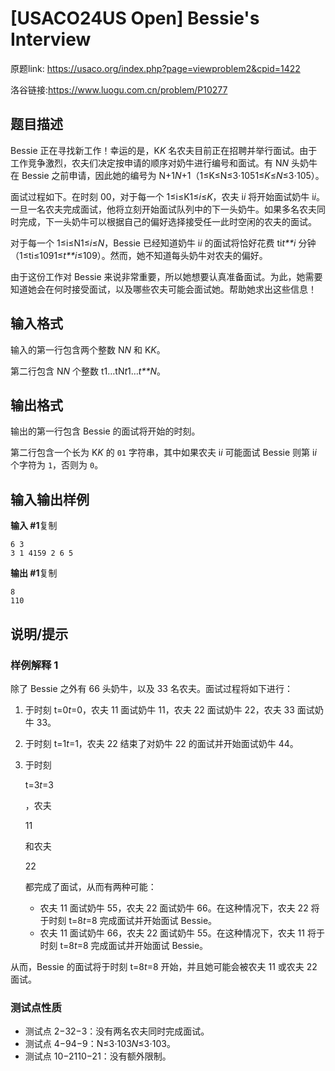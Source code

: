 # [USACO24US Open] Bessie's Interview
原题link: https://usaco.org/index.php?page=viewproblem2&cpid=1422

洛谷链接:https://www.luogu.com.cn/problem/P10277

## 题目描述

Bessie 正在寻找新工作！幸运的是，K*K* 名农夫目前正在招聘并举行面试。由于工作竞争激烈，农夫们决定按申请的顺序对奶牛进行编号和面试。有 N*N* 头奶牛在 Bessie 之前申请，因此她的编号为 N+1*N*+1（1≤K≤N≤3⋅1051≤*K*≤*N*≤3⋅105）。

面试过程如下。在时刻 00，对于每一个 1≤i≤K1≤*i*≤*K*，农夫 i*i* 将开始面试奶牛 i*i*。一旦一名农夫完成面试，他将立刻开始面试队列中的下一头奶牛。如果多名农夫同时完成，下一头奶牛可以根据自己的偏好选择接受任一此时空闲的农夫的面试。

对于每一个 1≤i≤N1≤*i*≤*N*，Bessie 已经知道奶牛 i*i* 的面试将恰好花费 ti*t**i* 分钟（1≤ti≤1091≤*t**i*≤109）。然而，她不知道每头奶牛对农夫的偏好。

由于这份工作对 Bessie 来说非常重要，所以她想要认真准备面试。为此，她需要知道她会在何时接受面试，以及哪些农夫可能会面试她。帮助她求出这些信息！

## 输入格式

输入的第一行包含两个整数 N*N* 和 K*K*。

第二行包含 N*N* 个整数 t1…tN*t*1…*t**N*。

## 输出格式

输出的第一行包含 Bessie 的面试将开始的时刻。

第二行包含一个长为 K*K* 的 `01` 字符串，其中如果农夫 i*i* 可能面试 Bessie 则第 i*i* 个字符为 `1`，否则为 `0`。

## 输入输出样例

**输入 #1**复制

```
6 3
3 1 4159 2 6 5
```

**输出 #1**复制

```
8
110
```

## 说明/提示

### 样例解释 1

除了 Bessie 之外有 66 头奶牛，以及 33 名农夫。面试过程将如下进行：

1. 于时刻 t=0*t*=0，农夫 11 面试奶牛 11，农夫 22 面试奶牛 22，农夫 33 面试奶牛 33。

2. 于时刻 t=1*t*=1，农夫 22 结束了对奶牛 22 的面试并开始面试奶牛 44。

3. 于时刻

    

   t=3*t*=3

   ，农夫

    

   11

    

   和农夫

    

   22

    

   都完成了面试，从而有两种可能：

   - 农夫 11 面试奶牛 55，农夫 22 面试奶牛 66。在这种情况下，农夫 22 将于时刻 t=8*t*=8 完成面试并开始面试 Bessie。
   - 农夫 11 面试奶牛 66，农夫 22 面试奶牛 55。在这种情况下，农夫 11 将于时刻 t=8*t*=8 完成面试并开始面试 Bessie。

从而，Bessie 的面试将于时刻 t=8*t*=8 开始，并且她可能会被农夫 11 或农夫 22 面试。

### 测试点性质

- 测试点 2−32−3：没有两名农夫同时完成面试。
- 测试点 4−94−9：N≤3⋅103*N*≤3⋅103。
- 测试点 10−2110−21：没有额外限制。
